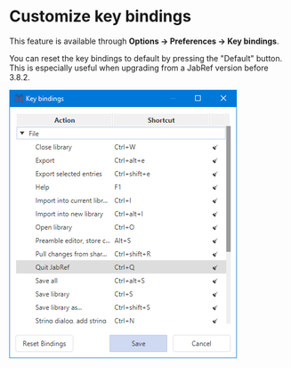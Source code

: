 # Customize key bindings

This feature is available through **Options → Preferences → Key bindings**.

You can reset the key bindings to default by pressing the "Default" button. This is especially useful when upgrading from a JabRef version before 3.8.2.

![](../.gitbook/assets/keybindings.png)

